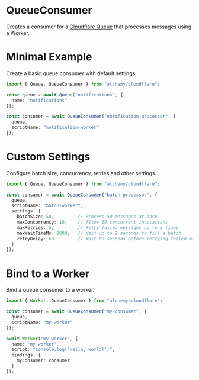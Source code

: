 # QueueConsumer

Creates a consumer for a [Cloudflare Queue](https://developers.cloudflare.com/queues/platform/consumers/) that processes messages using a Worker.

# Minimal Example

Create a basic queue consumer with default settings.

```ts
import { Queue, QueueConsumer } from "alchemy/cloudflare";

const queue = await Queue("notifications", {
  name: "notifications"
});

const consumer = await QueueConsumer("notification-processor", {
  queue,
  scriptName: "notification-worker"
});
```

# Custom Settings

Configure batch size, concurrency, retries and other settings.

```ts
import { Queue, QueueConsumer } from "alchemy/cloudflare";

const consumer = await QueueConsumer("batch-processor", {
  queue,
  scriptName: "batch-worker", 
  settings: {
    batchSize: 50,         // Process 50 messages at once
    maxConcurrency: 10,    // Allow 10 concurrent invocations
    maxRetries: 5,         // Retry failed messages up to 5 times
    maxWaitTimeMs: 2000,   // Wait up to 2 seconds to fill a batch
    retryDelay: 60         // Wait 60 seconds before retrying failed messages
  }
});
```

# Bind to a Worker

Bind a queue consumer to a worker.

```ts
import { Worker, QueueConsumer } from "alchemy/cloudflare";

const consumer = await QueueConsumer("my-consumer", {
  queue,
  scriptName: "my-worker"
});

await Worker("my-worker", {
  name: "my-worker",
  script: "console.log('Hello, world!')",
  bindings: {
    myConsumer: consumer
  }
});
```
